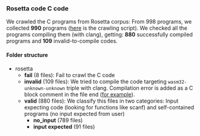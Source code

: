 ### Rosetta code C code

We crawled the C programs from Rosetta corpus: From 998 programs, we collected **990** programs ([here](https://github.com/KTH/slumps/tree/master/src/crawl_rosetta.py) is the crawling script). We checked all the programs compiling them (with clang), getting: **880** successfully compiled programs and **109** invalid-to-compile codes.


#### Folder structure

- rosetta
    - **fail** (8 files): Fail to crawl the C code
    - **invalid** (109 files): We tried to compile the code targeting ```wasm32-unknown-unknown``` triple with clang. Compilation error is added as a C block comment in the file end ([for example](invalid/Bitmap.c)).
    - **valid** (880 files): We classify this files in two categories: Input expecting code (looking for functions like scanf) and self-contained programs (no input expected from user)
        - **no_input** (789 files)
        - **input expected** (91 files)

